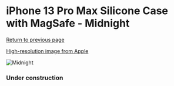 # iPhone 13 Pro Max Silicone Case with MagSafe - Midnight

[Return to previous page](/iphone_13)

[High-resolution image from Apple](https://store.storeimages.cdn-apple.com/8756/as-images.apple.com/is/MM2U3?wid=4500&hei=4500&fmt=png)

<div style="width: 384px"><img src="/everysource/MM2U3.png" alt="Midnight"></div>

### Under construction
